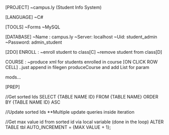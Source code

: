 [PROJECT]
~campus.ly (Student Info System)

[LANGUAGE]
~C#

[TOOLS]
~Forms
~MySQL

[DATABASE]
~Name : campus.ly
~Server: localhost
~Uid: student_admin
~Password: admin_student

[2DO]
ENROLL :
~enroll student to class[C]
~remove student from class[D]

COURSE :
~produce xml for students enrolled in course [ON CLICK ROW CELL] ..just append in filegen produceCourse and add List<Student> for param


mods...

[PREP]

//Get sorted Ids
SELECT {TABLE NAME ID} FROM {TABLE NAME} ORDER BY {TABLE NAME ID} ASC 

//Update sorted Ids
**Multiple update queries inside iteration 

//Get max value id from sorted id via local variable (done in the loop)
ALTER TABLE tbl AUTO_INCREMENT = {MAX VALUE + 1};